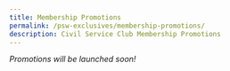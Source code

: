 ```yaml
---
title: Membership Promotions
permalink: /psw-exclusives/membership-promotions/
description: Civil Service Club Membership Promotions
---
```

*Promotions will be launched soon!*